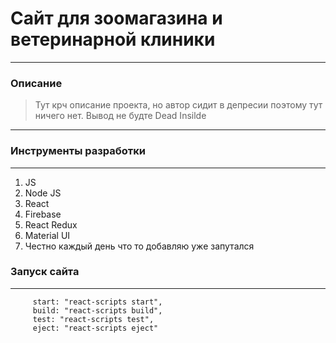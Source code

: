 # Cайт для зоомагазина и ветеринарной клиники

---

### Описание

> Тут крч описание проекта, но автор сидит в депресии поэтому тут ничего нет. Вывод не будте Dead Insilde

---

### Инструменты разработки

---

1. JS
2. Node JS
3. React
4. Firebase
5. React Redux
6. Material UI
7. Честно каждый день что то добавляю уже запутался

### Запуск сайта

---

```
     start: "react-scripts start",
     build: "react-scripts build",
     test: "react-scripts test",
     eject: "react-scripts eject"
```
